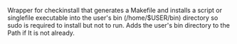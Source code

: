 Wrapper for checkinstall that generates a Makefile and installs a script or singlefile executable into the user's bin (/home/$USER/bin) directory so sudo is required to install but not to run. Adds the user's bin directory to the Path if It is not already.
